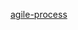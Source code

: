 [agile-process](https://docs.google.com/spreadsheets/d/1QeGi2uAMBqsw9JVYpj2A__bsB8AA1xAFNgAcT4BSCpU/edit#gid=0)
